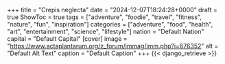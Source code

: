 +++
title = "Crepis neglecta"
date = "2024-12-07T18:24:28+0000"
draft = true
ShowToc = true
tags = ["adventure", "foodie", "travel", "fitness", "nature", "fun", "inspiration"]
categories = ["adventure", "food", "health", "art", "entertainment", "science", "lifestyle"]
nation = "Default Nation"
capital = "Default Capital"
[cover]
    image = "https://www.actaplantarum.org/z_forum/immag/imm.php?i=676352"
    alt = "Default Alt Text"
    caption = "Default Caption"
+++
{{< django_retrieve >}}
